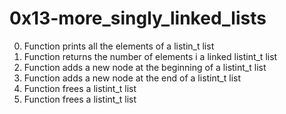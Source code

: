 # 0x13-more_singly_linked_lists
0. Function prints all the elements of a listin_t list
1. Function returns the number of elements i a linked listint_t list
2. Function adds a new node at the beginning of a listint_t list
3. Function adds a new node at the end of a listint_t list
4. Function frees a listint_t list
5. Function frees a listint_t list
